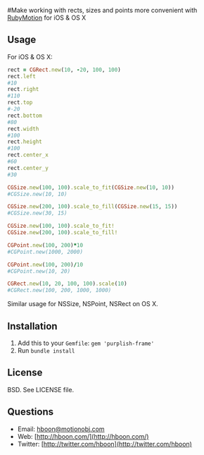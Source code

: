 #Make working with rects, sizes and points more convenient with [RubyMotion](http://rubymotion.com) for iOS & OS X

Usage
---
For iOS & OS X:

```ruby
rect = CGRect.new(10, -20, 100, 100)
rect.left
#10
rect.right
#110
rect.top
#-20
rect.bottom
#80
rect.width
#100
rect.height
#100
rect.center_x
#60
rect.center_y
#30

CGSize.new(100, 100).scale_to_fit(CGSize.new(10, 10))
#CGSize.new(10, 10)

CGSize.new(200, 100).scale_to_fill(CGSize.new(15, 15))
#CGSize.new(30, 15)

CGSize.new(100, 100).scale_to_fit!
CGSize.new(200, 100).scale_to_fill!

CGPoint.new(100, 200)*10
#CGPoint.new(1000, 2000)

CGPoint.new(100, 200)/10
#CGPoint.new(10, 20)

CGRect.new(10, 20, 100, 100).scale(10)
#CGRect.new(100, 200, 1000, 1000)
```

Similar usage for NSSize, NSPoint, NSRect on OS X.

Installation
---
1. Add this to your `Gemfile`: `gem 'purplish-frame'`
2. Run `bundle install`

License
---
BSD. See LICENSE file.

Questions
---
* Email: [hboon@motionobj.com](mailto:hboon@motionobj.com)
* Web: [http://hboon.com/](http://hboon.com/)
* Twitter: [http://twitter.com/hboon](http://twitter.com/hboon)
